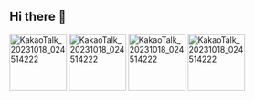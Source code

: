 ## Hi there 👋
<img width="100" alt="KakaoTalk_20231018_024514222" src="https://github.com/Haloqe/.github/assets/71711432/f6617214-1d97-4f34-aa91-aaf824de2dc0">
<img width="100" alt="KakaoTalk_20231018_024514222" src="https://github.com/Haloqe/.github/assets/71711432/f6617214-1d97-4f34-aa91-aaf824de2dc0">
<img width="100" alt="KakaoTalk_20231018_024514222" src="https://github.com/Haloqe/.github/assets/71711432/f6617214-1d97-4f34-aa91-aaf824de2dc0">
<img width="100" alt="KakaoTalk_20231018_024514222" src="https://github.com/Haloqe/.github/assets/71711432/f6617214-1d97-4f34-aa91-aaf824de2dc0">

<!--

**Here are some ideas to get you started:**

🙋‍♀️ A short introduction - what is your organization all about?
🌈 Contribution guidelines - how can the community get involved?
👩‍💻 Useful resources - where can the community find your docs? Is there anything else the community should know?
🍿 Fun facts - what does your team eat for breakfast?
🧙 Remember, you can do mighty things with the power of [Markdown](https://docs.github.com/github/writing-on-github/getting-started-with-writing-and-formatting-on-github/basic-writing-and-formatting-syntax)
-->
